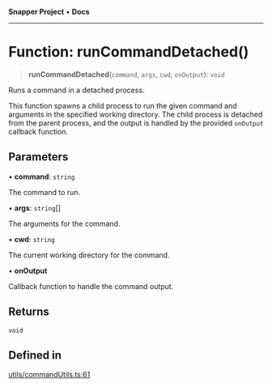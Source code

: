 **Snapper Project** • **Docs**

***

# Function: runCommandDetached()

> **runCommandDetached**(`command`, `args`, `cwd`, `onOutput`): `void`

Runs a command in a detached process.

This function spawns a child process to run the given command and arguments in
the specified working directory. The child process is detached from the
parent process, and the output is handled by the provided `onOutput` callback
function.

## Parameters

• **command**: `string`

The command to run.

• **args**: `string`[]

The arguments for the command.

• **cwd**: `string`

The current working directory for the command.

• **onOutput**

Callback function to handle the command output.

## Returns

`void`

## Defined in

[utils/commandUtils.ts:61](https://github.com/asifqatar/Snapper/blob/1d48336393770932279ea1b6ba1c8407a2b1d178/utils/commandUtils.ts#L61)
